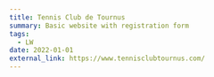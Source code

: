 ```yaml
---
title: Tennis Club de Tournus
summary: Basic website with registration form
tags:
  - LW
date: 2022-01-01
external_link: https://www.tennisclubtournus.com/
---
```

